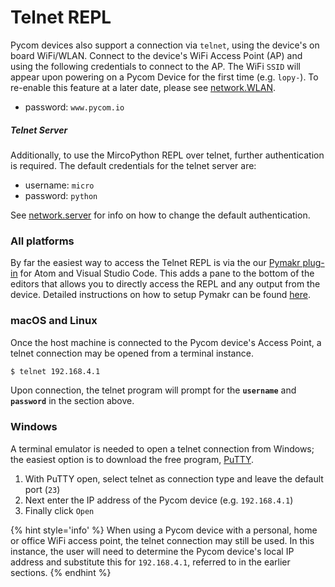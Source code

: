 # Telnet REPL

Pycom devices also support a connection via `telnet`, using the device's on board
WiFi/WLAN. Connect to the device's WiFi Access Point (AP) and using the
following credentials to connect to the AP. The WiFi `SSID` will appear upon
powering on a Pycom Device for the first time (e.g. `lopy-`). To re-enable this
feature at a later date, please see
[network.WLAN](/chapter/firmwareapi/pycom/network/wlan.md).

- password: `www.pycom.io`

##### Telnet Server

Additionally, to use the MircoPython REPL over telnet, further authentication
is required. The default credentials for the telnet server are:

- username: `micro`
- password: `python`

See [network.server](/chapter/firmwareapi/pycom/network/server.md) for info on how
to change the default authentication.

### All platforms
By far the easiest way to access the Telnet REPL is via the our [Pymakr plug-in](../../../pymakr/installation/README.md)
for Atom and Visual Studio Code. This adds a pane to the bottom of the editors
that allows you to directly access the REPL and any output from the device.
Detailed instructions on how to setup Pymakr can be found
[here](../../../pymakr/installation/README.md).

### macOS and Linux

Once the host machine is connected to the Pycom device's Access Point, a telnet
connection may be opened from a terminal instance.

```bash
$ telnet 192.168.4.1
```

Upon connection, the telnet program will prompt for the **`username`** and
**`password`** in the section above.

### Windows

A terminal emulator is needed to open a telnet connection from Windows; the
easiest option is to download the free program, [PuTTY](http://www.putty.org/).

1. With PuTTY open, select telnet as connection type and leave the default port
(`23`)
2. Next enter the IP address of the Pycom device (e.g. `192.168.4.1`)
3. Finally click `Open`

{% hint style='info' %}
When using a Pycom device with a personal, home or office WiFi access point, the
telnet connection may still be used. In this instance, the user will need to
determine the Pycom device's local IP address and substitute this for
`192.168.4.1`, referred to in the earlier sections.
{% endhint %}
